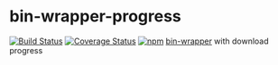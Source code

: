 # bin-wrapper-progress
[![Build Status](https://travis-ci.org/AkashaProject/bin-wrapper-progress.svg?branch=master)](https://travis-ci.org/AkashaProject/bin-wrapper-progress)
[![Coverage Status](https://coveralls.io/repos/github/AkashaProject/bin-wrapper-progress/badge.svg?branch=master)](https://coveralls.io/github/AkashaProject/bin-wrapper-progress?branch=master)
[![npm](https://img.shields.io/npm/dm/@akashaproject/bin-wrapper-progress.svg)](https://www.npmjs.com/package/@akashaproject/bin-wrapper-progress)
[bin-wrapper](https://github.com/kevva/bin-wrapper) with download progress